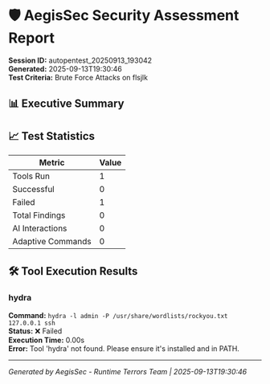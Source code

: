 # 🛡️ AegisSec Security Assessment Report

**Session ID:** autopentest_20250913_193042  
**Generated:** 2025-09-13T19:30:46  
**Test Criteria:** Brute Force Attacks on flsjlk

## 📊 Executive Summary



## 📈 Test Statistics

| Metric | Value |
|--------|-------|
| Tools Run | 1 |
| Successful | 0 |
| Failed | 1 |
| Total Findings | 0 |
| AI Interactions | 0 |
| Adaptive Commands | 0 |



## 🛠️ Tool Execution Results


### hydra

**Command:** `hydra -l admin -P /usr/share/wordlists/rockyou.txt 127.0.0.1 ssh`  
**Status:** ❌ Failed  
**Execution Time:** 0.00s  
**Error:** Tool 'hydra' not found. Please ensure it's installed and in PATH.

---


*Generated by AegisSec - Runtime Terrors Team | 2025-09-13T19:30:46*